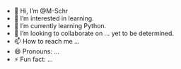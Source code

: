 - 👋 Hi, I’m @M-Schr
- 👀 I’m interested in learning.
- 🌱 I’m currently learning Python.
- 💞️ I’m looking to collaborate on ... yet to be determined.
- 📫 How to reach me ...
- 😄 Pronouns: ...
- ⚡ Fun fact: ...

<!---
M-Schr/M-Schr is a ✨ special ✨ repository because its `README.md` (this file) appears on your GitHub profile.
You can click the Preview link to take a look at your changes.
--->
